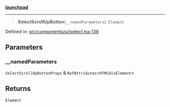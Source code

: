 [**launchpad**](index.md)

***

> **SelectScrollUpButton**(`__namedParameters`): `Element`

Defined in: [src/components/ui/select.tsx:138](https://github.com/victorbratov/launchpad/blob/d1815ef1a573b42ac1f231f3f3d6617bddce6dbe/src/components/ui/select.tsx#L138)

## Parameters

### \_\_namedParameters

`SelectScrollUpButtonProps` & `RefAttributes`\<`HTMLDivElement`\>

## Returns

`Element`
